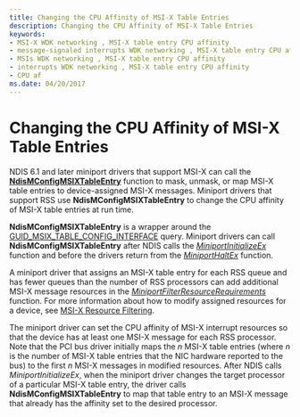 ```yaml
---
title: Changing the CPU Affinity of MSI-X Table Entries
description: Changing the CPU Affinity of MSI-X Table Entries
keywords:
- MSI-X WDK networking , MSI-X table entry CPU affinity
- message-signaled interrupts WDK networking , MSI-X table entry CPU affinity
- MSIs WDK networking , MSI-X table entry CPU affinity
- interrupts WDK networking , MSI-X table entry CPU affinity
- CPU af
ms.date: 04/20/2017
---
```


# Changing the CPU Affinity of MSI-X Table Entries





NDIS 6.1 and later miniport drivers that support MSI-X can call the [**NdisMConfigMSIXTableEntry**](/windows-hardware/drivers/ddi/ndis/nf-ndis-ndismconfigmsixtableentry) function to mask, unmask, or map MSI-X table entries to device-assigned MSI-X messages. Miniport drivers that support RSS use **NdisMConfigMSIXTableEntry** to change the CPU affinity of MSI-X table entries at run time.

**NdisMConfigMSIXTableEntry** is a wrapper around the [GUID\_MSIX\_TABLE\_CONFIG\_INTERFACE](/windows-hardware/drivers/ddi/wdm/ns-wdm-_pci_msix_table_config_interface) query. Miniport drivers can call **NdisMConfigMSIXTableEntry** after NDIS calls the [*MiniportInitializeEx*](/windows-hardware/drivers/ddi/ndis/nc-ndis-miniport_initialize) function and before the drivers return from the [*MiniportHaltEx*](/windows-hardware/drivers/ddi/ndis/nc-ndis-miniport_halt) function.

A miniport driver that assigns an MSI-X table entry for each RSS queue and has fewer queues than the number of RSS processors can add additional MSI-X message resources in the [*MiniportFilterResourceRequirements*](/windows-hardware/drivers/ddi/ndis/nc-ndis-miniport_pnp_irp) function. For more information about how to modify assigned resources for a device, see [MSI-X Resource Filtering](msi-x-resource-filtering.md).

The miniport driver can set the CPU affinity of MSI-X interrupt resources so that the device has at least one MSI-X message for each RSS processor. Note that the PCI bus driver initially maps the *n* MSI-X table entries (where *n* is the number of MSI-X table entries that the NIC hardware reported to the bus) to the first *n* MSI-X messages in modified resources. After NDIS calls *MiniportInitializeEx*, when the miniport driver changes the target processor of a particular MSI-X table entry, the driver calls **NdisMConfigMSIXTableEntry** to map that table entry to an MSI-X message that already has the affinity set to the desired processor.

 

